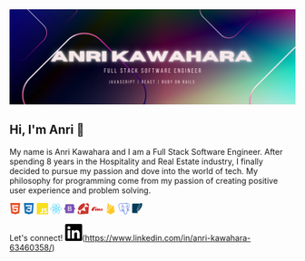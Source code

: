 <img src="/header.png" alt="header" >

## Hi, I'm Anri 👋

My name is Anri Kawahara and I am a Full Stack Software Engineer. After spending 8 years in the Hospitality and Real Estate industry, I finally decided to pursue my passion and dove into the world of tech. My philosophy for programming come from my passion of creating positive user experience and problem solving.

<img height="20px" src="/html5.svg" alt="html" > <img height="20px"  src="/css3.svg" alt="css" > <img height="20px"  src="/js.svg" alt="html" > <img height="20px"  src="/react.svg" alt="react" > <img height="20px"  src="/bootstrap.svg" alt="bootstrap" > <img height="20px"  src="/ruby.svg" alt="ruby" > <img height="20px"  src="/rubyonrails.svg" alt="ruby on rails" > <img height="20px"  src="/firebase.svg" alt="firebase" > <img height="20px"  src="/postgresql.svg" alt="postgresql" > <img height="20px"  src="/sqlite.svg" alt="sqlite" > 


Let's connect!
<img height="30px"  src="/linkedin.svg" alt="linkedin" >(https://www.linkedin.com/in/anri-kawahara-63460358/)